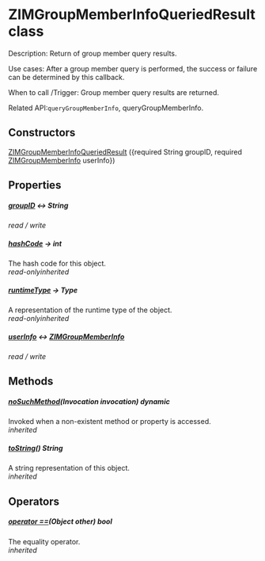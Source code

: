 


# ZIMGroupMemberInfoQueriedResult class









<p>Description: Return of group member query results.</p>
<p>Use cases: After a group member query is performed, the success or failure can be determined by this callback.</p>
<p>When to call /Trigger: Group member query results are returned.</p>
<p>Related API:<code>queryGroupMemberInfo</code>, queryGroupMemberInfo.</p>




## Constructors

[ZIMGroupMemberInfoQueriedResult](../zego_uikit_prebuilt_live_audio_room/ZIMGroupMemberInfoQueriedResult/ZIMGroupMemberInfoQueriedResult.md) ({required String groupID, required [ZIMGroupMemberInfo](../zego_uikit_prebuilt_live_audio_room/ZIMGroupMemberInfo-class.md) userInfo})

   


## Properties

##### [groupID](../zego_uikit_prebuilt_live_audio_room/ZIMGroupMemberInfoQueriedResult/groupID.md) &#8596; String



  
_<span class="feature">read / write</span>_



##### [hashCode](../zego_uikit_prebuilt_live_audio_room/ZIMGroupMemberInfoQueriedResult/hashCode.md) &#8594; int



The hash code for this object.  
_<span class="feature">read-only</span><span class="feature">inherited</span>_



##### [runtimeType](../zego_uikit_prebuilt_live_audio_room/ZIMGroupMemberInfoQueriedResult/runtimeType.md) &#8594; Type



A representation of the runtime type of the object.  
_<span class="feature">read-only</span><span class="feature">inherited</span>_



##### [userInfo](../zego_uikit_prebuilt_live_audio_room/ZIMGroupMemberInfoQueriedResult/userInfo.md) &#8596; [ZIMGroupMemberInfo](../zego_uikit_prebuilt_live_audio_room/ZIMGroupMemberInfo-class.md)



  
_<span class="feature">read / write</span>_





## Methods

##### [noSuchMethod](../zego_uikit_prebuilt_live_audio_room/ZIMGroupMemberInfoQueriedResult/noSuchMethod.md)(Invocation invocation) dynamic



Invoked when a non-existent method or property is accessed.  
_<span class="feature">inherited</span>_



##### [toString](../zego_uikit_prebuilt_live_audio_room/ZIMGroupMemberInfoQueriedResult/toString.md)() String



A string representation of this object.  
_<span class="feature">inherited</span>_





## Operators

##### [operator ==](../zego_uikit_prebuilt_live_audio_room/ZIMGroupMemberInfoQueriedResult/operator_equals.md)(Object other) bool



The equality operator.  
_<span class="feature">inherited</span>_















